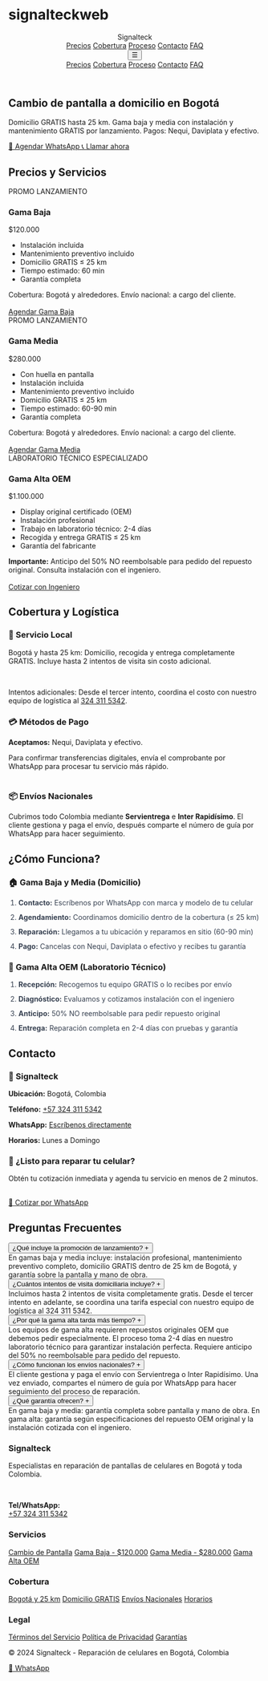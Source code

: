 # signalteckweb
<!doctype html>
<html lang="es">
<head>
<meta charset="utf-8">
<meta name="viewport" content="width=device-width, initial-scale=1">
<title>Signalteck — Cambio de pantalla a domicilio en Bogotá</title>
<meta name="description" content="Cambio de pantalla para celulares en Bogotá. Domicilio GRATIS hasta 25 km. Gama baja y media con instalación y mantenimiento gratis por lanzamiento. Gama alta OEM con laboratorio técnico y anticipo 50% no reembolsable. Nequi, Daviplata y efectivo.">
<meta property="og:title" content="Signalteck — Cambio de pantalla a domicilio en Bogotá">
<meta property="og:description" content="Domicilio GRATIS ≤25 km. Envío nacional a cargo del cliente (Servientrega/Inter Rapidísimo).">
<meta property="og:type" content="website">
<meta property="og:locale" content="es_CO">
<meta name="theme-color" content="#2563EB">
<link rel="preconnect" href="https://fonts.googleapis.com">
<link rel="preconnect" href="https://fonts.gstatic.com" crossorigin>
<link href="https://fonts.googleapis.com/css2?family=Inter:wght@400;600;700;800&display=swap" rel="stylesheet">
<style>
:root{
--primary: #2563EB;
--primary-dark: #1d4ed8;
--secondary: #06B6D4;
--accent: #10B981;
--accent-dark: #059669;
--text: #111827;
--text-light: #6B7280;
--muted: #374151;
--bg: #F9FAFB;
--white: #ffffff;
--border: #E5E7EB;
--success-bg: #ECFDF5;
--success-text: #065F46;
--warning-bg: #FEF3C7;
--warning-text: #92400E;
--shadow: 0 4px 6px -1px rgba(0, 0, 0, 0.1), 0 2px 4px -1px rgba(0, 0, 0, 0.06);
--shadow-lg: 0 10px 15px -3px rgba(0, 0, 0, 0.1), 0 4px 6px -2px rgba(0, 0, 0, 0.05);
}

* {
box-sizing: border-box;
margin: 0;
padding: 0;
}

body {
font-family: 'Inter', -apple-system, BlinkMacSystemFont, 'Segoe UI', Roboto, sans-serif;
color: var(--text);
background: var(--bg);
line-height: 1.6;
}

/* Navegación */
header {
position: sticky;
top: 0;
background: var(--white);
box-shadow: var(--shadow);
z-index: 50;
backdrop-filter: blur(8px);
}

.container {
max-width: 1200px;
margin: 0 auto;
padding: 0 20px;
}

.nav {
display: flex;
align-items: center;
justify-content: space-between;
height: 70px;
}

.logo {
display: flex;
align-items: center;
gap: 12px;
font-weight: 800;
font-size: 24px;
color: var(--primary);
}

.logo::before {
content: "📱";
font-size: 28px;
}

.nav-links {
display: flex;
gap: 32px;
}

.nav-links a {
color: var(--muted);
text-decoration: none;
font-weight: 500;
transition: color 0.3s ease;
}

.nav-links a:hover {
color: var(--primary);
}

/* Menú móvil */
.mobile-menu-btn {
display: none;
background: none;
border: none;
font-size: 24px;
cursor: pointer;
color: var(--text);
}

.mobile-nav {
display: none;
position: absolute;
top: 70px;
left: 0;
right: 0;
background: var(--white);
box-shadow: var(--shadow-lg);
padding: 20px;
}

.mobile-nav.active {
display: block;
}

.mobile-nav a {
display: block;
padding: 12px 0;
color: var(--muted);
text-decoration: none;
border-bottom: 1px solid var(--border);
}

/* Hero Section */
.hero {
background: linear-gradient(135deg, var(--primary) 0%, var(--secondary) 100%);
color: var(--white);
padding: 80px 0;
position: relative;
overflow: hidden;
}

.hero::before {
content: '';
position: absolute;
top: 0;
left: 0;
right: 0;
bottom: 0;
background: url("data:image/svg+xml,%3Csvg width='60' height='60' viewBox='0 0 60 60' xmlns='http://www.w3.org/2000/svg'%3E%3Cg fill='none' fill-rule='evenodd'%3E%3Cg fill='%23ffffff' fill-opacity='0.05'%3E%3Ccircle cx='30' cy='30' r='4'/%3E%3C/g%3E%3C/g%3E%3C/svg%3E") repeat;
}

.hero-content {
position: relative;
z-index: 2;
max-width: 800px;
}

.hero h1 {
font-size: 48px;
font-weight: 800;
margin-bottom: 20px;
line-height: 1.2;
}

.hero p {
font-size: 20px;
margin-bottom: 32px;
opacity: 0.95;
}

.cta {
display: flex;
gap: 16px;
flex-wrap: wrap;
}

.btn {
display: inline-flex;
align-items: center;
gap: 8px;
background: var(--accent);
color: var(--success-text);
padding: 16px 28px;
border-radius: 12px;
font-weight: 700;
text-decoration: none;
transition: all 0.3s ease;
box-shadow: var(--shadow);
}

.btn:hover {
background: var(--accent-dark);
transform: translateY(-2px);
box-shadow: var(--shadow-lg);
}

.btn-secondary {
background: var(--white);
color: var(--primary);
}

.btn-secondary:hover {
background: #f8fafc;
color: var(--primary-dark);
}

/* Secciones */
.section {
padding: 80px 0;
}

.section h2 {
font-size: 36px;
font-weight: 800;
margin-bottom: 48px;
text-align: center;
color: var(--text);
}

/* Grid de cards */
.grid {
display: grid;
gap: 32px;
}

.cards {
grid-template-columns: repeat(auto-fit, minmax(320px, 1fr));
}

.card {
background: var(--white);
border-radius: 20px;
box-shadow: var(--shadow);
padding: 32px;
transition: all 0.3s ease;
border: 1px solid var(--border);
}

.card:hover {
transform: translateY(-4px);
box-shadow: var(--shadow-lg);
}

.badge {
display: inline-block;
background: var(--success-bg);
color: var(--success-text);
padding: 8px 16px;
border-radius: 50px;
font-size: 12px;
font-weight: 700;
margin-bottom: 16px;
text-transform: uppercase;
letter-spacing: 0.5px;
}

.badge.premium {
background: var(--warning-bg);
color: var(--warning-text);
}

.card h3 {
font-size: 24px;
font-weight: 700;
margin-bottom: 16px;
color: var(--text);
}

.price {
font-size: 32px;
font-weight: 800;
color: var(--primary);
margin-bottom: 24px;
}

.list {
list-style: none;
margin-bottom: 32px;
}

.list li {
padding: 8px 0;
position: relative;
padding-left: 28px;
color: var(--muted);
}

.list li::before {
content: "✓";
position: absolute;
left: 0;
color: var(--accent);
font-weight: bold;
}

/* Utilidades */
.two-cols {
grid-template-columns: repeat(auto-fit, minmax(400px, 1fr));
}

.success {
background: var(--success-bg);
color: var(--success-text);
padding: 24px;
border-radius: 12px;
border-left: 4px solid var(--accent);
}

.warning {
background: var(--warning-bg);
color: var(--warning-text);
padding: 24px;
border-radius: 12px;
border-left: 4px solid #F59E0B;
}

.small {
font-size: 14px;
color: var(--text-light);
line-height: 1.5;
}

.kicker {
color: var(--primary);
font-weight: 700;
}

/* FAQ Accordion */
.faq-item {
background: var(--white);
border-radius: 12px;
margin-bottom: 16px;
overflow: hidden;
box-shadow: var(--shadow);
}

.faq-question {
padding: 24px;
background: none;
border: none;
width: 100%;
text-align: left;
font-weight: 600;
font-size: 16px;
cursor: pointer;
display: flex;
justify-content: space-between;
align-items: center;
color: var(--text);
}

.faq-question:hover {
background: var(--bg);
}

.faq-answer {
padding: 0 24px 24px;
color: var(--muted);
display: none;
}

.faq-item.active .faq-answer {
display: block;
}

/* Footer */
footer {
background: var(--text);
color: var(--white);
padding: 48px 0 24px;
margin-top: 80px;
}

.footer-content {
display: grid;
grid-template-columns: repeat(auto-fit, minmax(250px, 1fr));
gap: 48px;
margin-bottom: 32px;
}

.footer-section h3 {
font-weight: 700;
margin-bottom: 16px;
}

.footer-section a {
color: rgba(255, 255, 255, 0.8);
text-decoration: none;
display: block;
margin-bottom: 8px;
transition: color 0.3s ease;
}

.footer-section a:hover {
color: var(--white);
}

.footer-bottom {
border-top: 1px solid rgba(255, 255, 255, 0.1);
padding-top: 24px;
text-align: center;
color: rgba(255, 255, 255, 0.6);
}

/* Responsive */
@media (max-width: 768px) {
.nav-links {
display: none;
}

.mobile-menu-btn {
display: block;
}

.hero {
padding: 60px 0;
}

.hero h1 {
font-size: 36px;
}

.hero p {
font-size: 18px;
}

.section {
padding: 60px 0;
}

.section h2 {
font-size: 28px;
}

.cards {
grid-template-columns: 1fr;
}

.two-cols {
grid-template-columns: 1fr;
}

.container {
padding: 0 16px;
}

.cta {
justify-content: center;
}
}

@media (max-width: 480px) {
.hero h1 {
font-size: 28px;
}

.card {
padding: 24px;
}

.price {
font-size: 28px;
}
}

/* Animaciones */
@keyframes fadeInUp {
from {
opacity: 0;
transform: translateY(30px);
}
to {
opacity: 1;
transform: translateY(0);
}
}

.card {
animation: fadeInUp 0.6s ease forwards;
}

.card:nth-child(2) {
animation-delay: 0.1s;
}

.card:nth-child(3) {
animation-delay: 0.2s;
}

/* Botón WhatsApp flotante */
.whatsapp-float {
position: fixed;
bottom: 24px;
right: 24px;
background: #25D366;
color: white;
border-radius: 50px;
padding: 16px 24px;
text-decoration: none;
font-weight: 700;
box-shadow: var(--shadow-lg);
z-index: 100;
transition: all 0.3s ease;
display: flex;
align-items: center;
gap: 8px;
}

.whatsapp-float:hover {
transform: scale(1.05);
background: #128C7E;
}
</style>
</head>
<body>
<header>
<div class="container">
<nav class="nav">
<div class="logo">Signalteck</div>
<div class="nav-links">
<a href="#precios">Precios</a>
<a href="#cobertura">Cobertura</a>
<a href="#como-funciona">Proceso</a>
<a href="#contacto">Contacto</a>
<a href="#faq">FAQ</a>
</div>
<button class="mobile-menu-btn" onclick="toggleMobileMenu()">☰</button>
</nav>
<div class="mobile-nav" id="mobileNav">
<a href="#precios" onclick="closeMobileMenu()">Precios</a>
<a href="#cobertura" onclick="closeMobileMenu()">Cobertura</a>
<a href="#como-funciona" onclick="closeMobileMenu()">Proceso</a>
<a href="#contacto" onclick="closeMobileMenu()">Contacto</a>
<a href="#faq" onclick="closeMobileMenu()">FAQ</a>
</div>
</div>
</header>

<section class="hero">
<div class="container">
<div class="hero-content">
<h1>Cambio de pantalla a domicilio en Bogotá</h1>
<p>Domicilio GRATIS hasta 25 km. Gama baja y media con instalación y mantenimiento GRATIS por lanzamiento. Pagos: Nequi, Daviplata y efectivo.</p>
<div class="cta">
<a class="btn" href="https://wa.me/573243115342?text=Hola%20Signalteck,%20quiero%20agendar%20cambio%20de%20pantalla.%20Mi%20marca/modelo:%20____.%20Dirección:%20____.%20Franja%20preferida:%20____." target="_blank" rel="noopener">
📱 Agendar WhatsApp
</a>
<a class="btn btn-secondary" href="tel:+573243115342">
📞 Llamar ahora
</a>
</div>
</div>
</div>
</section>

<section id="precios" class="section">
<div class="container">
<h2>Precios y Servicios</h2>
<div class="grid cards">
<div class="card">
<div class="badge">PROMO LANZAMIENTO</div>
<h3>Gama Baja</h3>
<div class="price">$120.000</div>
<ul class="list">
<li>Instalación incluida</li>
<li>Mantenimiento preventivo incluido</li>
<li>Domicilio GRATIS ≤ 25 km</li>
<li>Tiempo estimado: 60 min</li>
<li>Garantía completa</li>
</ul>
<div class="small">Cobertura: Bogotá y alrededores. Envío nacional: a cargo del cliente.</div>
<br>
<a class="btn" href="https://wa.me/573243115342?text=Hola%20Signalteck,%20gama%20baja%20$120.000.%20Marca/modelo:%20____.%20Dirección:%20____.%20Franja:%20____." target="_blank" rel="noopener">Agendar Gama Baja</a>
</div>

<div class="card">
<div class="badge">PROMO LANZAMIENTO</div>
<h3>Gama Media</h3>
<div class="price">$280.000</div>
<ul class="list">
<li>Con huella en pantalla</li>
<li>Instalación incluida</li>
<li>Mantenimiento preventivo incluido</li>
<li>Domicilio GRATIS ≤ 25 km</li>
<li>Tiempo estimado: 60-90 min</li>
<li>Garantía completa</li>
</ul>
<div class="small">Cobertura: Bogotá y alrededores. Envío nacional: a cargo del cliente.</div>
<br>
<a class="btn" href="https://wa.me/573243115342?text=Hola%20Signalteck,%20gama%20media%20$280.000.%20Marca/modelo:%20____.%20Dirección:%20____.%20Franja:%20____." target="_blank" rel="noopener">Agendar Gama Media</a>
</div>

<div class="card">
<div class="badge premium">LABORATORIO TÉCNICO ESPECIALIZADO</div>
<h3>Gama Alta OEM</h3>
<div class="price">$1.100.000</div>
<ul class="list">
<li>Display original certificado (OEM)</li>
<li>Instalación profesional</li>
<li>Trabajo en laboratorio técnico: 2-4 días</li>
<li>Recogida y entrega GRATIS ≤ 25 km</li>
<li>Garantía del fabricante</li>
</ul>
<div class="warning">
<strong>Importante:</strong> Anticipo del 50% NO reembolsable para pedido del repuesto original. Consulta instalación con el ingeniero.
</div>
<br>
<a class="btn" href="https://wa.me/573243115342?text=Hola%20ingeniero,%20quiero%20cotizar%20gama%20alta%20OEM.%20Marca/modelo:%20____.%20Solicito%20recogida%20en:%20____." target="_blank" rel="noopener">Cotizar con Ingeniero</a>
</div>
</div>
</div>
</section>

<section id="cobertura" class="section">
<div class="container">
<h2>Cobertura y Logística</h2>
<div class="grid two-cols">
<div>
<h3>🚛 Servicio Local</h3>
<p><span class="kicker">Bogotá y hasta 25 km:</span> Domicilio, recogida y entrega completamente GRATIS. Incluye hasta 2 intentos de visita sin costo adicional.</p>
<br>
<p><span class="kicker">Intentos adicionales:</span> Desde el tercer intento, coordina el costo con nuestro equipo de logística al <a href="tel:+573243115342">324 311 5342</a>.</p>
</div>
<div class="success">
<h3>💳 Métodos de Pago</h3>
<p><strong>Aceptamos:</strong> Nequi, Daviplata y efectivo.</p>
<div class="small">Para confirmar transferencias digitales, envía el comprobante por WhatsApp para procesar tu servicio más rápido.</div>
</div>
</div>
<br>
<div class="success">
<h3>📦 Envíos Nacionales</h3>
<p>Cubrimos todo Colombia mediante <strong>Servientrega</strong> e <strong>Inter Rapidísimo</strong>. El cliente gestiona y paga el envío, después comparte el número de guía por WhatsApp para hacer seguimiento.</p>
</div>
</div>
</section>

<section id="como-funciona" class="section">
<div class="container">
<h2>¿Cómo Funciona?</h2>
<div class="grid two-cols">
<div class="card">
<h3>🏠 Gama Baja y Media (Domicilio)</h3>
<ol style="padding-left: 20px; color: var(--muted);">
<li style="margin-bottom: 12px;"><strong>Contacto:</strong> Escríbenos por WhatsApp con marca y modelo de tu celular</li>
<li style="margin-bottom: 12px;"><strong>Agendamiento:</strong> Coordinamos domicilio dentro de la cobertura (≤ 25 km)</li>
<li style="margin-bottom: 12px;"><strong>Reparación:</strong> Llegamos a tu ubicación y reparamos en sitio (60-90 min)</li>
<li style="margin-bottom: 12px;"><strong>Pago:</strong> Cancelas con Nequi, Daviplata o efectivo y recibes tu garantía</li>
</ol>
</div>
<div class="card">
<h3>🔧 Gama Alta OEM (Laboratorio Técnico)</h3>
<ol style="padding-left: 20px; color: var(--muted);">
<li style="margin-bottom: 12px;"><strong>Recepción:</strong> Recogemos tu equipo GRATIS o lo recibes por envío</li>
<li style="margin-bottom: 12px;"><strong>Diagnóstico:</strong> Evaluamos y cotizamos instalación con el ingeniero</li>
<li style="margin-bottom: 12px;"><strong>Anticipo:</strong> 50% NO reembolsable para pedir repuesto original</li>
<li style="margin-bottom: 12px;"><strong>Entrega:</strong> Reparación completa en 2-4 días con pruebas y garantía</li>
</ol>
</div>
</div>
</div>
</section>

<section id="contacto" class="section">
<div class="container">
<h2>Contacto</h2>
<div class="grid two-cols">
<div class="card">
<h3>📍 Signalteck</h3>
<p><strong>Ubicación:</strong> Bogotá, Colombia</p>
<p><strong>Teléfono:</strong> <a href="tel:+573243115342">+57 324 311 5342</a></p>
<p><strong>WhatsApp:</strong> <a href="https://wa.me/573243115342" target="_blank">Escríbenos directamente</a></p>
<p><strong>Horarios:</strong> Lunes a Domingo</p>
</div>
<div class="success">
<h3>🚀 ¿Listo para reparar tu celular?</h3>
<p>Obtén tu cotización inmediata y agenda tu servicio en menos de 2 minutos.</p>
<br>
<a class="btn" href="https://wa.me/573243115342?text=Hola%20Signalteck,%20necesito%20cotización%20para%20cambio%20de%20pantalla.%20Mi%20equipo%20es:%20____" target="_blank">💬 Cotizar por WhatsApp</a>
</div>
</div>
</div>
</section>

<section id="faq" class="section">
<div class="container">
<h2>Preguntas Frecuentes</h2>
<div class="faq-item">
<button class="faq-question" onclick="toggleFaq(this)">
¿Qué incluye la promoción de lanzamiento? <span>+</span>
</button>
<div class="faq-answer">
En gamas baja y media incluye: instalación profesional, mantenimiento preventivo completo, domicilio GRATIS dentro de 25 km de Bogotá, y garantía sobre la pantalla y mano de obra.
</div>
</div>

<div class="faq-item">
<button class="faq-question" onclick="toggleFaq(this)">
¿Cuántos intentos de visita domiciliaria incluye? <span>+</span>
</button>
<div class="faq-answer">
Incluimos hasta 2 intentos de visita completamente gratis. Desde el tercer intento en adelante, se coordina una tarifa especial con nuestro equipo de logística al 324 311 5342.
</div>
</div>

<div class="faq-item">
<button class="faq-question" onclick="toggleFaq(this)">
¿Por qué la gama alta tarda más tiempo? <span>+</span>
</button>
<div class="faq-answer">
Los equipos de gama alta requieren repuestos originales OEM que debemos pedir especialmente. El proceso toma 2-4 días en nuestro laboratorio técnico para garantizar instalación perfecta. Requiere anticipo del 50% no reembolsable para pedido del repuesto.
</div>
</div>

<div class="faq-item">
<button class="faq-question" onclick="toggleFaq(this)">
¿Cómo funcionan los envíos nacionales? <span>+</span>
</button>
<div class="faq-answer">
El cliente gestiona y paga el envío con Servientrega o Inter Rapidísimo. Una vez enviado, compartes el número de guía por WhatsApp para hacer seguimiento del proceso de reparación.
</div>
</div>

<div class="faq-item">
<button class="faq-question" onclick="toggleFaq(this)">
¿Qué garantía ofrecen? <span>+</span>
</button>
<div class="faq-answer">
En gama baja y media: garantía completa sobre pantalla y mano de obra. En gama alta: garantía según especificaciones del repuesto OEM original y la instalación cotizada con el ingeniero.
</div>
</div>
</div>
</div>
</section>

<footer>
<div class="container">
<div class="footer-content">
<div class="footer-section">
<h3>Signalteck</h3>
<p>Especialistas en reparación de pantallas de celulares en Bogotá y toda Colombia.</p>
<br>
<p><strong>Tel/WhatsApp:</strong><br><a href="tel:+573243115342">+57 324 311 5342</a></p>
</div>
<div class="footer-section">
<h3>Servicios</h3>
<a href="#precios">Cambio de Pantalla</a>
<a href="#precios">Gama Baja - $120.000</a>
<a href="#precios">Gama Media - $280.000</a>
<a href="#precios">Gama Alta OEM</a>
</div>
<div class="footer-section">
<h3>Cobertura</h3>
<a href="#cobertura">Bogotá y 25 km</a>
<a href="#cobertura">Domicilio GRATIS</a>
<a href="#cobertura">Envíos Nacionales</a>
<a href="#contacto">Horarios</a>
</div>
<div class="footer-section">
<h3>Legal</h3>
<a href="#terminos">Términos del Servicio</a>
<a href="#privacidad">Política de Privacidad</a>
<a href="#garantias">Garantías</a>
</div>
</div>
<div class="footer-bottom">
<p>© 2024 Signalteck - Reparación de celulares en Bogotá, Colombia</p>
</div>
</div>
</footer>

<!-- WhatsApp flotante -->
<a href="https://wa.me/573243115342?text=Hola%20Signalteck,%20necesito%20información%20sobre%20cambio%20de%20pantalla" class="whatsapp-float" target="_blank" rel="noopener">
💬 WhatsApp
</a>

<script>
// Menú móvil
function toggleMobileMenu() {
const mobileNav = document.getElementById('mobileNav');
mobileNav.classList.toggle('active');
}

function closeMobileMenu() {
const mobileNav = document.getElementById('mobileNav');
mobileNav.classList.remove('active');
}

// FAQ Accordion
function toggleFaq(button) {
const faqItem = button.parentElement;
const isActive = faqItem.classList.contains('active');
const allFaqItems = document.querySelectorAll('.faq-item');

// Cerrar todos los items
allFaqItems.forEach(item => {
item.classList.remove('active');
item.querySelector('span').textContent = '+';
});

// Abrir el clickeado si no estaba activo
if (!isActive) {
faqItem.classList.add('active');
button.querySelector('span').textContent = '-';
}
}

// Smooth scroll para navegación
document.querySelectorAll('a[href^="#"]').forEach(anchor => {
anchor.addEventListener('click', function (e) {
e.preventDefault();
const target = document.querySelector(this.getAttribute('href'));
if (target) {
target.scrollIntoView({
behavior: 'smooth',
block: 'start'
});
closeMobileMenu();
}
});
});

// Cerrar menú móvil al hacer click fuera
document.addEventListener('click', function(e) {
const mobileNav = document.getElementById('mobileNav');
const menuBtn = document.querySelector('.mobile-menu-btn');

if (!mobileNav.contains(e.target) && !menuBtn.contains(e.target)) {
mobileNav.classList.remove('active');
}
});
</script>

<script type="application/ld+json">
{
"@context":"https://schema.org",
"@type":"LocalBusiness",
"name":"Signalteck",
"description":"Reparación y cambio de pantallas de celulares en Bogotá y alrededores
